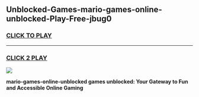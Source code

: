 
## Unblocked-Games-mario-games-online-unblocked-Play-Free-jbug0
<h3>
<a href="https://premium76.site?title=mario-games-online-unblocked&ref=22A">CLICK TO PLAY</a></h3>
<hr>

<h3>
<a href="https://premium76.site?title=mario-games-online-unblocked&ref=22A">CLICK 2 PLAY</a>
  
</h3>

<a href="https://premium76.site?title=mario-games-online-unblocked&ref=22A"><img src="https://clearcache.store/games.png"></a>


**mario-games-online-unblocked games unblocked: Your Gateway to Fun and Accessible Online Gaming**
